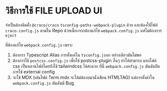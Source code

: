 # วิธีการใช้ FILE UPLOAD UI

จำเป็นต้องติดตั้ง `@craco/craco` `tsconfig-paths-webpack-plugin` ด้วย และต้องใช้ไฟล์ `craco.config.js` ตามใน Repo ด้วยเนื่องจากต้องแก้ไข `webpack.config.js` แต่ไม่ต้องการ `eject` 

ที่ต้องแก้ไข `webpack.config.js` เพราะ
1. ต้องการ Typescript Alias การตั้งแค่ใน `tsconfig.json` อย่างเดียวมันไม่พอ
2. ต้องการใช้ `postcss.config.js` เพื่อใช้ postcss-plugin อื่นๆ ทำให้สามารถ แยกไฟล์ css เป็นหลานไฟล์โดยยังใช้ tailwindcss ได้สะดวก ที่นี่ `webpack.config.js` มันดันปิดการใช้ external config
3. จะใช้ MDX (เช่นไฟล์ Term.mdx จะได้ม่ต้องบมานั่งเขียน HTMLTAG) แต่การตั้งค่าใน `webpack.config.js` มันดันมี Bug